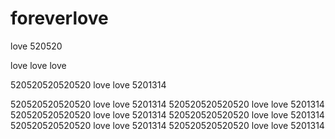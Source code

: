 # foreverlove
love
520520

love love love


520520520520520            love love    5201314

520520520520520            love love    5201314
520520520520520            love love    5201314
520520520520520            love love    5201314
520520520520520            love love    5201314
520520520520520            love love    5201314 
520520520520520            love love    5201314
